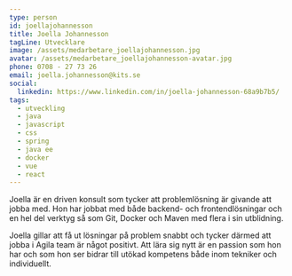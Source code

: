```yaml
---
type: person
id: joellajohannesson
title: Joella Johannesson
tagLine: Utvecklare
image: /assets/medarbetare_joellajohannesson.jpg
avatar: /assets/medarbetare_joellajohannesson-avatar.jpg
phone: 0708 - 27 73 26
email: joella.johannesson@kits.se
social:
  linkedin: https://www.linkedin.com/in/joella-johannesson-68a9b7b5/
tags:
  - utveckling
  - java
  - javascript
  - css
  - spring
  - java ee
  - docker
  - vue
  - react
---
```


Joella är en driven konsult som tycker att problemlösning är givande att jobba med. Hon har jobbat med både backend- och frontendlösningar och en hel del verktyg så som Git, Docker och Maven med flera i sin utblidning.

Joella gillar att få ut lösningar på problem snabbt och tycker därmed att jobba i Agila team är något positivt. Att lära sig nytt är en passion som hon har och som hon ser bidrar till utökad kompetens både inom tekniker och individuellt.
